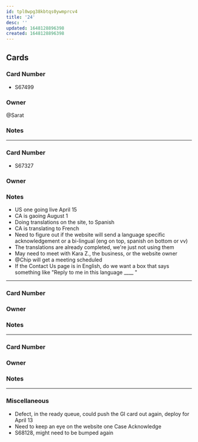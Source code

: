 ```yaml
---
id: tpl0wpg38kbtqs0ywmprcv4
title: '24'
desc: ''
updated: 1648128896398
created: 1648128896398
---
```


## Cards

### Card Number
- S67499
### Owner
@Sarat
### Notes

---

### Card Number
- S67327
### Owner

### Notes
- US one going live April 15
- CA is gaoing August 1
- Doing translations on the site, to Spanish
- CA is translating to French
- Need to figure out if the website will send a language specific acknowledgement or a bi-lingual (eng on top, spanish on bottom or vv)
- The translations are already completed, we're just not using them
- May need to meet with Kara Z., the business, or the website owner
- @Chip will get a meeting scheduled
- If the Contact Us page is in English, do we want a box that says something like "Reply to me in this language ____ "
---

### Card Number

### Owner

### Notes

---

### Card Number

### Owner

### Notes

---

### Miscellaneous
- Defect, in the ready queue, could push the GI card out again, deploy for April 13
- Need to keep an eye on the website one Case Acknowledge
- S68128, might need to be bumped again